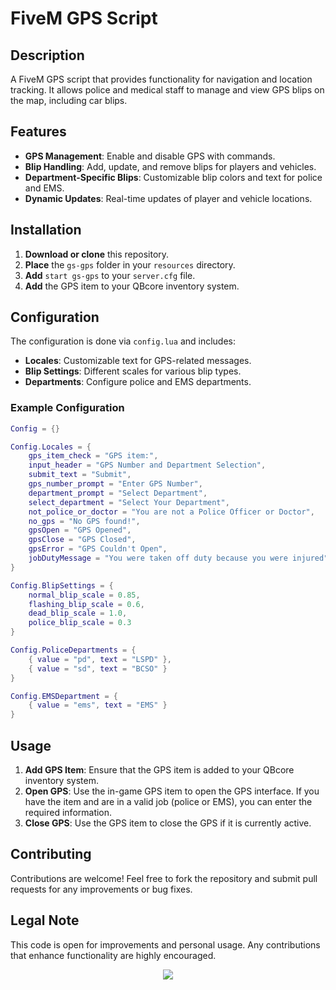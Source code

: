 # FiveM GPS Script

## Description

A FiveM GPS script that provides functionality for navigation and location tracking. It allows police and medical staff to manage and view GPS blips on the map, including car blips.

## Features

- **GPS Management**: Enable and disable GPS with commands.
- **Blip Handling**: Add, update, and remove blips for players and vehicles.
- **Department-Specific Blips**: Customizable blip colors and text for police and EMS.
- **Dynamic Updates**: Real-time updates of player and vehicle locations.

## Installation

1. **Download or clone** this repository.
2. **Place** the `gs-gps` folder in your `resources` directory.
3. **Add** `start gs-gps` to your `server.cfg` file.
4. **Add** the GPS item to your QBcore inventory system.

## Configuration

The configuration is done via `config.lua` and includes:

- **Locales**: Customizable text for GPS-related messages.
- **Blip Settings**: Different scales for various blip types.
- **Departments**: Configure police and EMS departments.

### Example Configuration

```lua
Config = {}

Config.Locales = {
    gps_item_check = "GPS item:",
    input_header = "GPS Number and Department Selection",
    submit_text = "Submit",
    gps_number_prompt = "Enter GPS Number",
    department_prompt = "Select Department",
    select_department = "Select Your Department",
    not_police_or_doctor = "You are not a Police Officer or Doctor",
    no_gps = "No GPS found!",
    gpsOpen = "GPS Opened",
    gpsClose = "GPS Closed",
    gpsError = "GPS Couldn't Open",
    jobDutyMessage = "You were taken off duty because you were injured"
}

Config.BlipSettings = {
    normal_blip_scale = 0.85,
    flashing_blip_scale = 0.6,
    dead_blip_scale = 1.0,
    police_blip_scale = 0.3
}

Config.PoliceDepartments = {
    { value = "pd", text = "LSPD" },
    { value = "sd", text = "BCSO" }
}

Config.EMSDepartment = {
    { value = "ems", text = "EMS" }
}
```

## Usage

1. **Add GPS Item**: Ensure that the GPS item is added to your QBcore inventory system.
2. **Open GPS**: Use the in-game GPS item to open the GPS interface. If you have the item and are in a valid job (police or EMS), you can enter the required information.
3. **Close GPS**: Use the GPS item to close the GPS if it is currently active.

## Contributing

Contributions are welcome! Feel free to fork the repository and submit pull requests for any improvements or bug fixes.

## Legal Note

This code is open for improvements and personal usage. Any contributions that enhance functionality are highly encouraged.
<p align="center">
<img src="https://ziadoua.github.io/m3-Markdown-Badges/badges/LicenceCCBYNCND/licenceccbyncnd1.svg">
</p>

